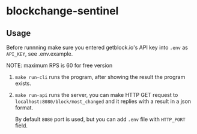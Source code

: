 # blockchange-sentinel

## Usage

Before runnning make sure you entered getblock.io's API key into `.env` as `API_KEY`, see .env.example.

NOTE: maximum RPS is 60 for free version

1. `make run-cli` runs the program, after showing the result the program exists.

2. `make run-api` runs the server, you can make HTTP GET request to `localhost:8080/block/most_changed` and it replies with a result in a json format. 

    By default `8080` port is used, but you can add `.env` file with `HTTP_PORT` field.
